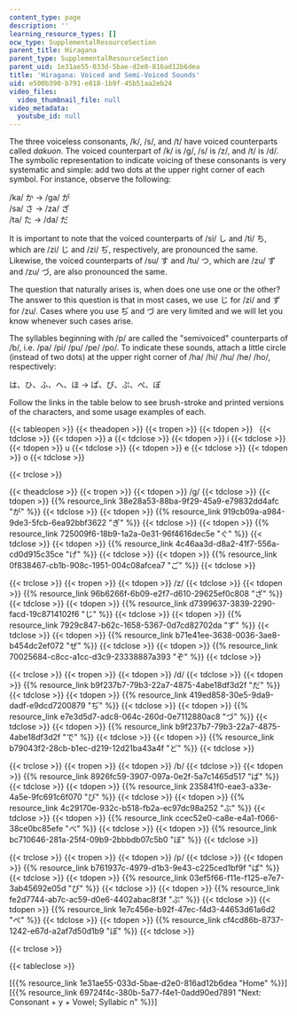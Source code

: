 ```yaml
---
content_type: page
description: ''
learning_resource_types: []
ocw_type: SupplementalResourceSection
parent_title: Hiragana
parent_type: SupplementalResourceSection
parent_uid: 1e31ae55-033d-5bae-d2e0-816ad12b6dea
title: 'Hiragana: Voiced and Semi-Voiced Sounds'
uid: e500b390-b791-e818-1b9f-45b51aa2eb24
video_files:
  video_thumbnail_file: null
video_metadata:
  youtube_id: null
---
```


The three voiceless consonants, /k/, /s/, and /t/ have voiced counterparts called _dakuon_. The voiced counterpart of /k/ is /g/, /s/ is /z/, and /t/ is /d/. The symbolic representation to indicate voicing of these consonants is very systematic and simple: add two dots at the upper right corner of each symbol. For instance, observe the following:

/ka/ か → /ga/ が  
/sa/ さ → /za/ ざ  
/ta/ た → /da/ だ

It is important to note that the voiced counterparts of /si/ し and /ti/ ち, which are /zi/ じ and /zi/ ぢ, respectively, are pronounced the same. Likewise, the voiced counterparts of /su/ す and /tu/ つ, which are /zu/ ず and /zu/ づ, are also pronounced the same.

The question that naturally arises is, when does one use one or the other? The answer to this question is that in most cases, we use じ for /zi/ and ず for /zu/. Cases where you use ぢ and づ are very limited and we will let you know whenever such cases arise.

The syllables beginning with /p/ are called the "semivoiced" counterparts of /b/, i.e. /pa/ /pi/ /pu/ /pe/ /po/. To indicate these sounds, attach a little circle (instead of two dots) at the upper right corner of /ha/ /hi/ /hu/ /he/ /ho/, respectively:

は、ひ、ふ、へ、ほ → ぱ、ぴ、ぷ、ぺ、ぽ

Follow the links in the table below to see brush-stroke and printed versions of the characters, and some usage examples of each.

{{< tableopen >}}
{{< theadopen >}}
{{< tropen >}}
{{< tdopen >}}
 
{{< tdclose >}}
{{< tdopen >}}
a
{{< tdclose >}}
{{< tdopen >}}
i
{{< tdclose >}}
{{< tdopen >}}
u
{{< tdclose >}}
{{< tdopen >}}
e
{{< tdclose >}}
{{< tdopen >}}
o
{{< tdclose >}}

{{< trclose >}}

{{< theadclose >}}
{{< tropen >}}
{{< tdopen >}}
/g/
{{< tdclose >}}
{{< tdopen >}}
{{% resource_link 38e28a53-88ba-9f29-45a9-e79832dd4afc "が" %}}
{{< tdclose >}}
{{< tdopen >}}
{{% resource_link 919cb09a-a984-9de3-5fcb-6ea92bbf3622 "ぎ" %}}
{{< tdclose >}}
{{< tdopen >}}
{{% resource_link 725009f6-18b9-1a2a-0e31-96f4616dec5e "ぐ" %}}
{{< tdclose >}}
{{< tdopen >}}
{{% resource_link 4c46aa3d-d8a2-41f7-556a-cd0d915c35ce "げ" %}}
{{< tdclose >}}
{{< tdopen >}}
{{% resource_link 0f838467-cb1b-908c-1951-004c08afcea7 "ご" %}}
{{< tdclose >}}

{{< trclose >}}
{{< tropen >}}
{{< tdopen >}}
/z/
{{< tdclose >}}
{{< tdopen >}}
{{% resource_link 96b6266f-6b09-e2f7-d610-29625ef0c808 "ざ" %}}
{{< tdclose >}}
{{< tdopen >}}
{{% resource_link d7399637-3839-2290-facd-19c8714102f6 "じ" %}}
{{< tdclose >}}
{{< tdopen >}}
{{% resource_link 7929c847-b62c-1658-5367-0d7cd82702da "ず" %}}
{{< tdclose >}}
{{< tdopen >}}
{{% resource_link b71e41ee-3638-0036-3ae8-b454dc2ef072 "ぜ" %}}
{{< tdclose >}}
{{< tdopen >}}
{{% resource_link 70025684-c8cc-a1cc-d3c9-23338887a393 "ぞ" %}}
{{< tdclose >}}

{{< trclose >}}
{{< tropen >}}
{{< tdopen >}}
/d/
{{< tdclose >}}
{{< tdopen >}}
{{% resource_link b9f237b7-79b3-22a7-4875-4abe18df3d2f "だ" %}}
{{< tdclose >}}
{{< tdopen >}}
{{% resource_link 419ed858-30e5-9da9-dadf-e9dcd7200879 "ぢ" %}}
{{< tdclose >}}
{{< tdopen >}}
{{% resource_link e7e3d5d7-adc8-064c-260d-0e7112880ac8 "づ" %}}
{{< tdclose >}}
{{< tdopen >}}
{{% resource_link b9f237b7-79b3-22a7-4875-4abe18df3d2f "で" %}}
{{< tdclose >}}
{{< tdopen >}}
{{% resource_link b79043f2-28cb-b1ec-d219-12d21ba43a4f "ど" %}}
{{< tdclose >}}

{{< trclose >}}
{{< tropen >}}
{{< tdopen >}}
/b/
{{< tdclose >}}
{{< tdopen >}}
{{% resource_link 8926fc59-3907-097a-0e2f-5a7c1465d517 "ば" %}}
{{< tdclose >}}
{{< tdopen >}}
{{% resource_link 235841f0-eae3-a33e-4a5e-9fc691c6f070 "び" %}}
{{< tdclose >}}
{{< tdopen >}}
{{% resource_link 4c29170e-932c-b518-fb2a-ec97dc98a252 "ぶ" %}}
{{< tdclose >}}
{{< tdopen >}}
{{% resource_link ccec52e0-ca8e-e4a1-f066-38ce0bc85efe "べ" %}}
{{< tdclose >}}
{{< tdopen >}}
{{% resource_link bc710646-281a-25f4-09b9-2bbbdb07c5b0 "ぼ" %}}
{{< tdclose >}}

{{< trclose >}}
{{< tropen >}}
{{< tdopen >}}
/p/
{{< tdclose >}}
{{< tdopen >}}
{{% resource_link b761937c-4979-d1b3-9e43-c225ced1bf9f "ぱ" %}}
{{< tdclose >}}
{{< tdopen >}}
{{% resource_link 03ef5f66-f11e-f125-e7e7-3ab45692e05d "ぴ" %}}
{{< tdclose >}}
{{< tdopen >}}
{{% resource_link fe2d7744-ab7c-ac59-d0e6-4402abac8f3f "ぷ" %}}
{{< tdclose >}}
{{< tdopen >}}
{{% resource_link 1e7c456e-b92f-47ec-f4d3-44653d61a6d2 "ぺ" %}}
{{< tdclose >}}
{{< tdopen >}}
{{% resource_link cf4cd86b-8737-1242-e67d-a2af7d50d1b9 "ぽ" %}}
{{< tdclose >}}

{{< trclose >}}

{{< tableclose >}}

  
\[{{% resource_link 1e31ae55-033d-5bae-d2e0-816ad12b6dea "Home" %}}\]  
\[{{% resource_link 69724f4c-380b-5a77-f4e1-0add90ed7891 "Next: Consonant + y + Vowel; Syllabic n" %}}\]